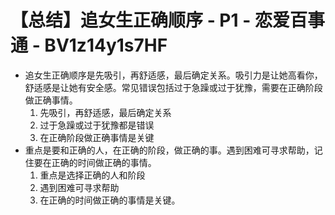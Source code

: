 # 【总结】追女生正确顺序 - P1 - 恋爱百事通 - BV1z14y1s7HF

-   追女生正确顺序是先吸引，再舒适感，最后确定关系。吸引力是让她高看你，舒适感是让她有安全感。常见错误包括过于急躁或过于犹豫，需要在正确阶段做正确事情。
    1.  先吸引，再舒适感，最后确定关系
    2.  过于急躁或过于犹豫都是错误
    3.  在正确阶段做正确事情是关键
-   重点是要和正确的人，在正确的阶段，做正确的事。遇到困难可寻求帮助，记住要在正确的时间做正确的事情。
    1.  重点是选择正确的人和阶段
    2.  遇到困难可寻求帮助
    3.  在正确的时间做正确的事情是关键。